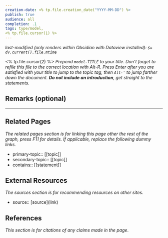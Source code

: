 ```yaml
---
creation-date: <% tp.file.creation_date("YYYY-MM-DD") %>
publish: true
audience: all
completion: .1
tags: type/model, 
<% tp.file.cursor(1) %>
---
```

*last-modified (only renders within Obsidian with Dataview installed): `$= dv.current().file.mtime`*

<% tp.file.cursor(2) %> *Prepend `model-TITLE` to your title. Don't forget to refile this file to the correct location with Alt-R.*
*Press Enter after you are satisfied with your title to jump to the topic tag, then `Alt-'` to jump farther down the document. **Do not include an introduction**, get straight to the statements.*

## Remarks (optional)


---
## Related Pages
*The related pages section is for linking this page other the rest of the graph, press F11 for details. If applicable, replace the following dummy links.*
- primary-topic:: \[\[topic\]\]
- secondary-topic:: \[\[topic\]\]
- contains:: \[\[statement\]\]

## External Resources
*The sources section is for recommending resources on other sites*.
- source:: \[source\](link)

## References
*This section is for citations of any claims made in the page*.